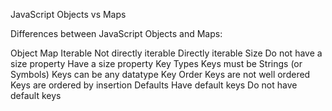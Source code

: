 JavaScript Objects vs Maps

Differences between JavaScript Objects and Maps:

Object      	Map
Iterable	Not directly iterable	Directly iterable
Size	    Do not have a size property	Have a size property
Key Types	Keys must be Strings (or Symbols)	Keys can be any datatype
Key Order	Keys are not well ordered	Keys are ordered by insertion
Defaults	Have default keys	Do not have default keys